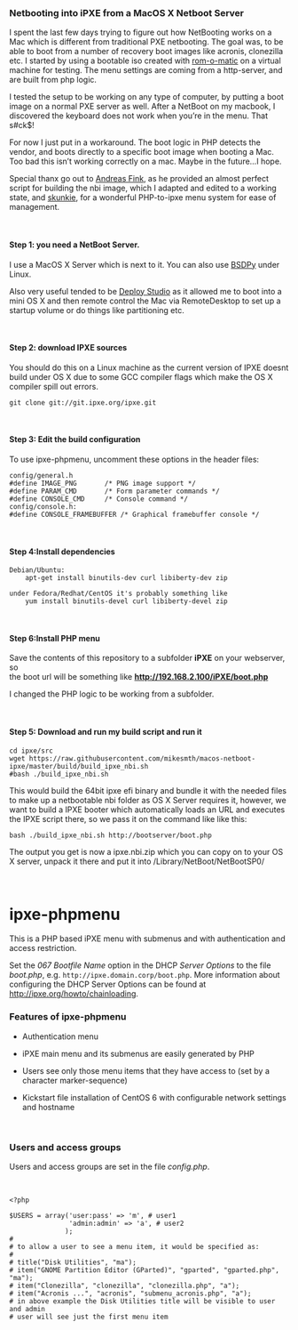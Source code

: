  

 

### Netbooting into iPXE from a MacOS X Netboot Server

I spent the last few days trying to figure out how NetBooting works on a Mac
which is different from traditional PXE netbooting. The goal was, to be able to
boot from a number of recovery boot images like acronis, clonezilla etc. I
started by using a bootable iso created with
[rom-o-matic](https://rom-o-matic.eu) on a virtual machine for testing. The menu
settings are coming from a http-server, and are built from php logic.

I tested the setup to be working on any type of computer, by putting a boot
image on a normal PXE server as well. After a NetBoot on my macbook, I
discovered the keyboard does not work when you’re in the menu. That s\#ck\$!

For now I just put in a workaround. The boot logic in PHP detects the vendor,
and boots directly to a specific boot image when booting a Mac. Too bad this
isn’t working correctly on a mac. Maybe in the future…I hope.



[​](​)Special thanx go out to [Andreas Fink](http://www.fink.org/), as he provided
an almost perfect script for building the nbi image, which I adapted and edited
to a working state, and [skunkie](https://github.com/skunkie/ipxe-phpmenu), for
a wonderful PHP-to-ipxe menu system for ease of management.

 

#### Step 1: you need a NetBoot Server.

I use a MacOS X Server which is next to it. You can also
use [BSDPy](https://bitbucket.org/bruienne/bsdpy) under Linux.

Also very useful tended to be [Deploy Studio](http://www.deploystudio.com/) as
it allowed me to boot into a mini OS X and then remote control the Mac via
RemoteDesktop to set up a startup volume or do things like partitioning etc.

 

#### Step 2: download IPXE sources

You should do this on a Linux machine as the current version of IPXE doesnt
build under OS X due to some GCC compiler flags which make the OS X compiler
spill out errors.

~~~~~~~~~~~~~~~~~~~~~~~~~~~~~~~~~~~~~~~~~~~~~~~~~~~~~~~~~~~~~~~~~~~~~~~~~~~~~~~~
git clone git://git.ipxe.org/ipxe.git
~~~~~~~~~~~~~~~~~~~~~~~~~~~~~~~~~~~~~~~~~~~~~~~~~~~~~~~~~~~~~~~~~~~~~~~~~~~~~~~~

 

#### Step 3: Edit the build configuration

To use ipxe-phpmenu, uncomment these options in the header files:

~~~~~~~~~~~~~~~~~~~~~~~~~~~~~~~~~~~~~~~~~~~~~~~~~~~~~~~~~~~~~~~~~~~~~~~~~~~~~~~~
config/general.h
#define IMAGE_PNG       /* PNG image support */
#define PARAM_CMD       /* Form parameter commands */
#define CONSOLE_CMD     /* Console command */
config/console.h:
#define CONSOLE_FRAMEBUFFER /* Graphical framebuffer console */
~~~~~~~~~~~~~~~~~~~~~~~~~~~~~~~~~~~~~~~~~~~~~~~~~~~~~~~~~~~~~~~~~~~~~~~~~~~~~~~~

 

#### Step 4:Install dependencies

~~~~~~~~~~~~~~~~~~~~~~~~~~~~~~~~~~~~~~~~~~~~~~~~~~~~~~~~~~~~~~~~~~~~~~~~~~~~~~~~
Debian/Ubuntu:
    apt-get install binutils-dev curl libiberty-dev zip

under Fedora/Redhat/CentOS it's probably something like 
    yum install binutils-devel curl libiberty-devel zip
~~~~~~~~~~~~~~~~~~~~~~~~~~~~~~~~~~~~~~~~~~~~~~~~~~~~~~~~~~~~~~~~~~~~~~~~~~~~~~~~

 

#### Step 6:Install PHP menu

Save the contents of this repository to a subfolder **iPXE** on your webserver,
so  
the boot url will be something like **http://192.168.2.100/iPXE/boot.php**

I changed the PHP logic to be working from a subfolder.

 

#### Step 5: Download and run my build script and run it

~~~~~~~~~~~~~~~~~~~~~~~~~~~~~~~~~~~~~~~~~~~~~~~~~~~~~~~~~~~~~~~~~~~~~~~~~~~~~~~~
cd ipxe/src
wget https://raw.githubusercontent.com/mikesmth/macos-netboot-ipxe/master/build/build_ipxe_nbi.sh
#bash ./build_ipxe_nbi.sh
~~~~~~~~~~~~~~~~~~~~~~~~~~~~~~~~~~~~~~~~~~~~~~~~~~~~~~~~~~~~~~~~~~~~~~~~~~~~~~~~

This would build the 64bit ipxe efi binary and bundle it with the needed files
to make up a netbootable nbi folder as OS X Server requires it, however, we want
to build a IPXE booter which automatically loads an URL and executes the IPXE
script there, so we pass it on the command like like this:

~~~~~~~~~~~~~~~~~~~~~~~~~~~~~~~~~~~~~~~~~~~~~~~~~~~~~~~~~~~~~~~~~~~~~~~~~~~~~~~~
bash ./build_ipxe_nbi.sh http://bootserver/boot.php
~~~~~~~~~~~~~~~~~~~~~~~~~~~~~~~~~~~~~~~~~~~~~~~~~~~~~~~~~~~~~~~~~~~~~~~~~~~~~~~~

The output you get is now a ipxe.nbi.zip which you can copy on to your OS X
server, unpack it there and put it into /Library/NetBoot/NetBootSP0/

 

ipxe-phpmenu
============

This is a PHP based iPXE menu with submenus and with authentication and access
restriction.

Set the *067 Bootfile Name* option in the DHCP *Server Options* to the file
*boot.php*, e.g. `http://ipxe.domain.corp/boot.php`. More information about
configuring the DHCP Server Options can be found at
http://ipxe.org/howto/chainloading.

### Features of ipxe-phpmenu

-   Authentication menu

-   iPXE main menu and its submenus are easily generated by PHP

-   Users see only those menu items that they have access to (set by a character
    marker-sequence)

-   Kickstart file installation of CentOS 6 with configurable network settings
    and hostname

 

### Users and access groups

Users and access groups are set in the file *config.php*.

 

~~~~~~~~~~~~~~~~~~~~~~~~~~~~~~~~~~~~~~~~~~~~~~~~~~~~~~~~~~~~~~~~~~~~~~~~~~~~~~~~
<?php

$USERS = array('user:pass' => 'm', # user1
               'admin:admin' => 'a', # user2
              );
#
# to allow a user to see a menu item, it would be specified as:
#
# title("Disk Utilities", "ma");
# item("GNOME Partition Editor (GParted)", "gparted", "gparted.php", "ma");
# item("Clonezilla", "clonezilla", "clonezilla.php", "a");
# item("Acronis ...", "acronis", "submenu_acronis.php", "a");
# in above example the Disk Utilities title will be visible to user and admin
# user will see just the first menu item
 
~~~~~~~~~~~~~~~~~~~~~~~~~~~~~~~~~~~~~~~~~~~~~~~~~~~~~~~~~~~~~~~~~~~~~~~~~~~~~~~~

 
